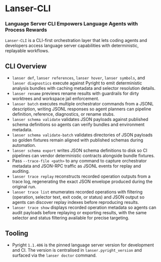 # Lanser-CLI

### Language Server CLI Empowers Language Agents with Process Rewards

`Lanser-CLI` is a CLI-first orchestration layer that lets coding agents and developers access
language server capabilities with deterministic, replayable workflows. 

## CLI Overview

- `lanser def`, `lanser references`, `lanser hover`, `lanser symbols`, and `lanser diagnostics`
  execute against Pyright to emit deterministic analysis bundles with caching
  metadata and selector resolution details.
- `lanser rename` previews rename results with guardrails for dirty worktrees and
  workspace jail enforcement.
- `lanser batch` executes multiple orchestrator commands from a JSONL description,
  writing JSONL responses so agent planners can pipeline definition, reference,
  diagnostics, or rename stubs.
- `lanser schema validate` validates JSON payloads against published schema
  definitions so agents can verify bundles and environment metadata.
- `lanser schema validate-batch` validates directories of JSON payloads so
  golden fixtures remain aligned with published schemas during automation.
- `lanser schema export` writes JSON schema definitions to disk so CI pipelines
  can vendor deterministic contracts alongside bundle fixtures.
- Pass `--trace-file <path>` to any command to capture orchestrator metadata and
  JSON-RPC traffic as JSONL events for replay and auditing.
- `lanser trace replay` reconstructs recorded operation outputs from a trace log,
  regenerating the exact JSON envelope produced during the original run.
- `lanser trace list` enumerates recorded operations with filtering (operation,
  selector text, exit code, or status) and JSON output so agents can discover replay indexes
  before reproducing results.
- `lanser trace show` displays recorded operation metadata so agents can audit
  payloads before replaying or exporting results, with the same selector and
  status filtering available for precise targeting.

## Tooling

- Pyright `1.1.406` is the pinned language server version for development and
  CI. The version is centralised in `lanser.pyright_version` and surfaced via the
  `lanser doctor` command.
